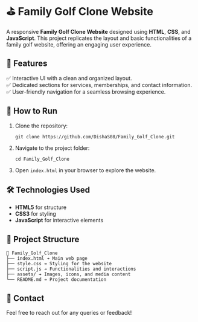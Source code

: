 # ⛳️ Family Golf Clone Website

A responsive **Family Golf Clone Website** designed using **HTML**, **CSS**, and **JavaScript**. This project replicates the layout and basic functionalities of a family golf website, offering an engaging user experience.

## 🌟 Features

✅ Interactive UI with a clean and organized layout.  
✅ Dedicated sections for services, memberships, and contact information.  
✅ User-friendly navigation for a seamless browsing experience.  

## 🚀 How to Run

1. Clone the repository:
   ```
   git clone https://github.com/DishaS08/Family_Golf_Clone.git
   ```
2. Navigate to the project folder:
   ```
   cd Family_Golf_Clone
   ```
3. Open `index.html` in your browser to explore the website.

## 🛠️ Technologies Used

- **HTML5** for structure  
- **CSS3** for styling  
- **JavaScript** for interactive elements

## 📂 Project Structure

```
📂 Family_Golf_Clone
├── index.html ➔ Main web page
├── style.css ➔ Styling for the website
├── script.js ➔ Functionalities and interactions
├── assets/ ➔ Images, icons, and media content
└── README.md ➔ Project documentation
```

## 📧 Contact
Feel free to reach out for any queries or feedback!

